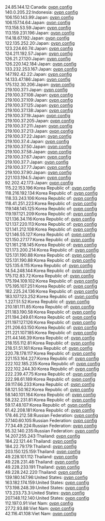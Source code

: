 24.85.144.12:Canada: [ovpn config](vpn/24_85_144_12.ovpn)  
140.0.205.22:Indonesia: [ovpn config](vpn/140_0_205_22.ovpn)  
106.150.143.99:Japan: [ovpn config](vpn/106_150_143_99.ovpn)  
106.157.14.64:Japan: [ovpn config](vpn/106_157_14_64.ovpn)  
113.158.53.59:Japan: [ovpn config](vpn/113_158_53_59.ovpn)  
113.159.231.196:Japan: [ovpn config](vpn/113_159_231_196.ovpn)  
114.18.67.192:Japan: [ovpn config](vpn/114_18_67_192.ovpn)  
122.135.252.20:Japan: [ovpn config](vpn/122_135_252_20.ovpn)  
123.224.60.74:Japan: [ovpn config](vpn/123_224_60_74.ovpn)  
124.211.192.57:Japan: [ovpn config](vpn/124_211_192_57.ovpn)  
126.21.27.120:Japan: [ovpn config](vpn/126_21_27_120.ovpn)  
126.220.142.184:Japan: [ovpn config](vpn/126_220_142_184.ovpn)  
133.232.253.167:Japan: [ovpn config](vpn/133_232_253_167.ovpn)  
147.192.42.22:Japan: [ovpn config](vpn/147_192_42_22.ovpn)  
14.133.47.186:Japan: [ovpn config](vpn/14_133_47_186.ovpn)  
175.132.30.206:Japan: [ovpn config](vpn/175_132_30_206.ovpn)  
219.100.37.1:Japan: [ovpn config](vpn/219_100_37_1.ovpn)  
219.100.37.108:Japan: [ovpn config](vpn/219_100_37_108.ovpn)  
219.100.37.109:Japan: [ovpn config](vpn/219_100_37_109.ovpn)  
219.100.37.125:Japan: [ovpn config](vpn/219_100_37_125.ovpn)  
219.100.37.138:Japan: [ovpn config](vpn/219_100_37_138.ovpn)  
219.100.37.19:Japan: [ovpn config](vpn/219_100_37_19.ovpn)  
219.100.37.205:Japan: [ovpn config](vpn/219_100_37_205.ovpn)  
219.100.37.211:Japan: [ovpn config](vpn/219_100_37_211.ovpn)  
219.100.37.213:Japan: [ovpn config](vpn/219_100_37_213.ovpn)  
219.100.37.22:Japan: [ovpn config](vpn/219_100_37_22.ovpn)  
219.100.37.4:Japan: [ovpn config](vpn/219_100_37_4.ovpn)  
219.100.37.50:Japan: [ovpn config](vpn/219_100_37_50.ovpn)  
219.100.37.58:Japan: [ovpn config](vpn/219_100_37_58.ovpn)  
219.100.37.67:Japan: [ovpn config](vpn/219_100_37_67.ovpn)  
219.100.37.7:Japan: [ovpn config](vpn/219_100_37_7.ovpn)  
219.100.37.77:Japan: [ovpn config](vpn/219_100_37_77.ovpn)  
219.100.37.90:Japan: [ovpn config](vpn/219_100_37_90.ovpn)  
221.103.194.5:Japan: [ovpn config](vpn/221_103_194_5.ovpn)  
92.202.42.173:Japan: [ovpn config](vpn/92_202_42_173.ovpn)  
115.22.153.196:Korea Republic of: [ovpn config](vpn/115_22_153_196.ovpn)  
118.216.192.134:Korea Republic of: [ovpn config](vpn/118_216_192_134.ovpn)  
118.33.243.106:Korea Republic of: [ovpn config](vpn/118_33_243_106.ovpn)  
118.41.251.223:Korea Republic of: [ovpn config](vpn/118_41_251_223.ovpn)  
119.148.145.125:Korea Republic of: [ovpn config](vpn/119_148_145_125.ovpn)  
119.197.121.209:Korea Republic of: [ovpn config](vpn/119_197_121_209.ovpn)  
121.136.34.116:Korea Republic of: [ovpn config](vpn/121_136_34_116.ovpn)  
121.137.220.113:Korea Republic of: [ovpn config](vpn/121_137_220_113.ovpn)  
121.141.212.108:Korea Republic of: [ovpn config](vpn/121_141_212_108.ovpn)  
121.146.55.127:Korea Republic of: [ovpn config](vpn/121_146_55_127.ovpn)  
121.150.27.177:Korea Republic of: [ovpn config](vpn/121_150_27_177.ovpn)  
121.161.218.145:Korea Republic of: [ovpn config](vpn/121_161_218_145.ovpn)  
121.173.200.214:Korea Republic of: [ovpn config](vpn/121_173_200_214.ovpn)  
125.131.190.88:Korea Republic of: [ovpn config](vpn/125_131_190_88.ovpn)  
125.131.190.88:Korea Republic of: [ovpn config](vpn/125_131_190_88.ovpn)  
125.135.6.115:Korea Republic of: [ovpn config](vpn/125_135_6_115.ovpn)  
14.54.248.144:Korea Republic of: [ovpn config](vpn/14_54_248_144.ovpn)  
175.112.83.72:Korea Republic of: [ovpn config](vpn/175_112_83_72.ovpn)  
175.194.109.102:Korea Republic of: [ovpn config](vpn/175_194_109_102.ovpn)  
175.195.107.251:Korea Republic of: [ovpn config](vpn/175_195_107_251.ovpn)  
182.225.24.136:Korea Republic of: [ovpn config](vpn/182_225_24_136.ovpn)  
183.107.123.252:Korea Republic of: [ovpn config](vpn/183_107_123_252.ovpn)  
1.227.51.52:Korea Republic of: [ovpn config](vpn/1_227_51_52.ovpn)  
210.181.111.85:Korea Republic of: [ovpn config](vpn/210_181_111_85.ovpn)  
211.183.190.58:Korea Republic of: [ovpn config](vpn/211_183_190_58.ovpn)  
211.194.249.61:Korea Republic of: [ovpn config](vpn/211_194_249_61.ovpn)  
211.197.127.126:Korea Republic of: [ovpn config](vpn/211_197_127_126.ovpn)  
211.206.63.150:Korea Republic of: [ovpn config](vpn/211_206_63_150.ovpn)  
211.221.107.185:Korea Republic of: [ovpn config](vpn/211_221_107_185.ovpn)  
211.44.146.39:Korea Republic of: [ovpn config](vpn/211_44_146_39.ovpn)  
218.155.112.81:Korea Republic of: [ovpn config](vpn/218_155_112_81.ovpn)  
218.51.51.161:Korea Republic of: [ovpn config](vpn/218_51_51_161.ovpn)  
220.78.178.117:Korea Republic of: [ovpn config](vpn/220_78_178_117.ovpn)  
221.153.164.227:Korea Republic of: [ovpn config](vpn/221_153_164_227.ovpn)  
222.102.185.235:Korea Republic of: [ovpn config](vpn/222_102_185_235.ovpn)  
222.102.244.30:Korea Republic of: [ovpn config](vpn/222_102_244_30.ovpn)  
222.239.47.75:Korea Republic of: [ovpn config](vpn/222_239_47_75.ovpn)  
222.98.61.189:Korea Republic of: [ovpn config](vpn/222_98_61_189.ovpn)  
39.117.66.233:Korea Republic of: [ovpn config](vpn/39_117_66_233.ovpn)  
58.121.50.162:Korea Republic of: [ovpn config](vpn/58_121_50_162.ovpn)  
58.140.101.164:Korea Republic of: [ovpn config](vpn/58_140_101_164.ovpn)  
58.232.231.81:Korea Republic of: [ovpn config](vpn/58_232_231_81.ovpn)  
59.17.48.107:Korea Republic of: [ovpn config](vpn/59_17_48_107.ovpn)  
61.42.208.181:Korea Republic of: [ovpn config](vpn/61_42_208_181.ovpn)  
178.46.212.58:Russian Federation: [ovpn config](vpn/178_46_212_58.ovpn)  
37.140.60.105:Russian Federation: [ovpn config](vpn/37_140_60_105.ovpn)  
77.34.49.224:Russian Federation: [ovpn config](vpn/77_34_49_224.ovpn)  
95.32.140.235:Russian Federation: [ovpn config](vpn/95_32_140_235.ovpn)  
14.207.255.243:Thailand: [ovpn config](vpn/14_207_255_243.ovpn)  
184.22.121.44:Thailand: [ovpn config](vpn/184_22_121_44.ovpn)  
184.22.79.179:Thailand: [ovpn config](vpn/184_22_79_179.ovpn)  
203.150.125.159:Thailand: [ovpn config](vpn/203_150_125_159.ovpn)  
49.228.101.112:Thailand: [ovpn config](vpn/49_228_101_112.ovpn)  
49.228.231.48:Thailand: [ovpn config](vpn/49_228_231_48.ovpn)  
49.228.233.191:Thailand: [ovpn config](vpn/49_228_233_191.ovpn)  
49.228.242.220:Thailand: [ovpn config](vpn/49_228_242_220.ovpn)  
139.180.147.96:United States: [ovpn config](vpn/139_180_147_96.ovpn)  
163.182.174.159:United States: [ovpn config](vpn/163_182_174_159.ovpn)  
173.198.248.39:United States: [ovpn config](vpn/173_198_248_39.ovpn)  
173.233.73.3:United States: [ovpn config](vpn/173_233_73_3.ovpn)  
207.148.112.140:United States: [ovpn config](vpn/207_148_112_140.ovpn)  
112.197.0.91:Viet Nam: [ovpn config](vpn/112_197_0_91.ovpn)  
27.72.93.88:Viet Nam: [ovpn config](vpn/27_72_93_88.ovpn)  
42.116.41.108:Viet Nam: [ovpn config](vpn/42_116_41_108.ovpn)  
